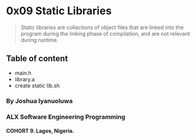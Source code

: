 # 0x09 Static Libraries

>Static libraries are collections of object files that are linked into the program during the linking phase of compilation, and are not relevant during runtime.

## Table of content
* main.h
* library.a
* create static lib.sh

### By Joshua Iyanuoluwa

### ALX Software Engineering Programming
#### COHORT 9. Lagos, Nigeria.
